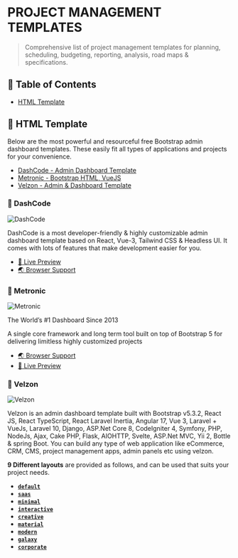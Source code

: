 # PROJECT MANAGEMENT TEMPLATES

> Comprehensive list of project management templates for planning, scheduling, budgeting, reporting, analysis, road maps & specifications.

## 🚩 Table of Contents

- [HTML Template](#-html-template)

## 🤖 HTML Template

Below are the most powerful and resourceful free Bootstrap admin dashboard templates. These easily fit all types of applications and projects for your convenience.

- [DashCode - Admin Dashboard Template](#-dashcode)
- [Metronic - Bootstrap HTML, VueJS](#-metronic)
- [Velzon - Admin & Dashboard Template](#-velzon)

### 🎨 DashCode

![DashCode](https://madewithnetworkfra.fra1.digitaloceanspaces.com/spatie-space-production/29690/dashcode.jpg)

DashCode is a most developer-friendly & highly customizable admin dashboard template based on React, Vue-3, Tailwind CSS & Headless UI. It comes with lots of features that make development easier for you.

* [🚀 Live Preview](html/240201-dashcode/) 
* [🌏 Browser Support](https://dashcode.codeshaper.tech/index.html) 

### 🎨 Metronic

![Metronic](https://keenthemes.com/metronic/assets/media/preview/demos/demo1/light-ltr.png)

The World’s #1 Dashboard Since 2013

A single core framework and long term tool built on top of Bootstrap 5 for delivering limitless highly customized projects

* [🌏 Browser Support](https://keenthemes.com/metronic/) 
* [🚀 Live Preview](html/240201-metronic/) 


### 🎨 Velzon

![Velzon](https://camo.envatousercontent.com/c4843dd2134904bfaa20c35a6728335a7d34abde/68747470733a2f2f696d672e7468656d65736272616e642e636f6d2f76656c7a6f6e2f6c61796f7574732e6a7067)

Velzon is an admin dashboard template built with Bootstrap v5.3.2, React JS, React TypeScript, React Laravel Inertia, Angular 17, Vue 3, Laravel + VueJs, Laravel 10, Django, ASP.Net Core 8, CodeIgniter 4, Symfony, PHP, NodeJs, Ajax, Cake PHP, Flask, AIOHTTP, Svelte, ASP.Net MVC, Yii 2, Bottle & spring Boot. You can build any type of web application like eCommerce, CRM, CMS, project management apps, admin panels etc using velzon.

**9 Different layouts** are provided as follows, and can be used that suits your project needs.

* [**`default`**](html/240202-velzon/v3.0/default/) 
* [**`saas`**](html/240202-velzon/v3.0/saas/) 
* [**`minimal`**](html/240202-velzon/v3.0/minimal/) 
* [**`interactive`**](html/240202-velzon/v3.0/interactive/) 
* [**`creative`**](html/240202-velzon/v3.0/creative/) 
* [**`material`**](html/240202-velzon/v3.0/material/) 
* [**`modern`**](html/240202-velzon/v3.0/modern/) 
* [**`galaxy`**](html/240202-velzon/v3.0/galaxy/) 
* [**`corporate`**](html/240202-velzon/v3.0/corporate/) 